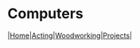 # Computers




|[Home](https://chogue7809.github.io/AboutMe/)|[Acting](Acting)|[Woodworking](Woodworking)|[Projects](CodingProjects)|
